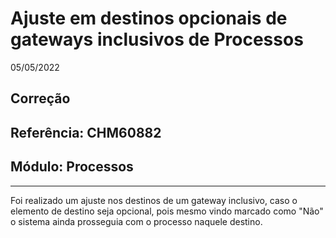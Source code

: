 # Ajuste em destinos opcionais de gateways inclusivos de Processos
05/05/2022
## Correção
## Referência: CHM60882
## Módulo: Processos
***

Foi realizado um ajuste nos destinos de um gateway inclusivo, caso o elemento de destino seja opcional, pois mesmo vindo marcado como "Não" o sistema ainda prosseguia com o processo naquele destino.
